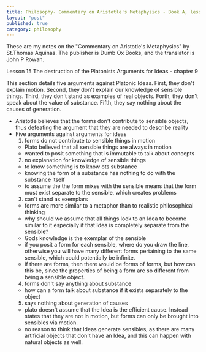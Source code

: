 ```yaml
---
title: Philosophy- Commentary on Aristotle's Metaphysics - Book A, lesson 15
layout: "post"
published: true
category: philosophy
---
```

These are my notes on the "Commentary on Aristotle's Metaphysics" by St.Thomas Aquinas. The publisher is Dumb Ox Books, and the translator is John P Rowan.

Lesson 15 The destruction of the Platonists Arguments for Ideas - chapter 9

This section details five arguments against Platonic Ideas. First, they don't explain motion. Second, they don't explain our knowledge of sensible things. Third, they don't stand as examples of real objects. Forth, they don't speak about the value of substance. Fifth, they say nothing about the causes of generation. 

- Aristotle believes that the forms don't contribute to sensible objects, thus defeating the argument that they are needed to describe reality
- Five arguments against arguments for ideas
  1. forms do not contribute to sensible things in motion
    - Plato believed that all sensible things are always in motion
    - wanted to posit something that is immutable to talk about concepts
  2. no explanation for knowledge of sensible things
    - to know something is to know ots substance
    - knowing the form of a substance has nothing to do with the substance itself
    - to assume the the form mixes with the sensible means that the form must exist separate to the sensible, which creates problems
  3. can't stand as exemplars
    - forms are more similar to a metaphor than to realistic philosophical thinking
    - why should we assume that all things look to an Idea to become similar to it especially if that Idea is completely separate from the sensible?
    - Gods knowledge is the exemplar of the sensible 
    - if you posit a form for each sensible, where do you draw the line, otherwise you will have many different forms pertaining to the same sensible, which could potentially be infinite.
    - if there are forms, then there would be forms of forms, but how can this be, since the properties of being a form are so different from being a sensible object.
  4. forms don't say anything about substance
    - how can a form talk about substance if it exists separately to the object
  5. says nothing about generation of causes
    - plato doesn't assume that the Idea is the efficient cause. Instead states that they are not in motion, but forms can only be brought into sensibles via motion. 
    - no reason to think that Ideas generate sensibles, as there are many artificial objects that don't have an Idea, and this can happen with natural objects as well.  
